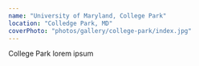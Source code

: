 ```yaml
---
name: "University of Maryland, College Park"
location: "Colledge Park, MD"
coverPhoto: "photos/gallery/college-park/index.jpg"
---
```


College Park lorem ipsum

